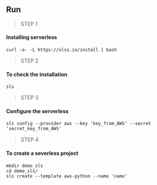 ## Run
> STEP 1
#### Installing serverless

```
curl -o- -L https://slss.io/install | bash
```

> STEP 2
#### To check the installation

```
sls
```

> STEP 3
#### Configure the serverless

```
sls config --provider aws --key 'key_from_AWS' --secret 'secret_key_from_AWS'
```

> STEP 4
#### To create a severless project

```
mkdir demo_sls
cd demo_sls/
sls create --template aws-python --name 'name'
```
